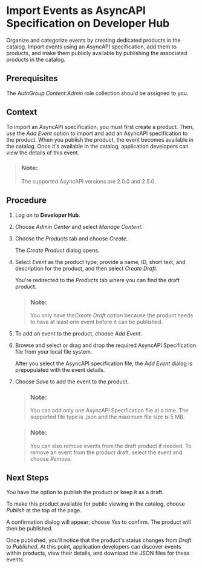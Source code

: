 <!-- loioa717c7bf9ea74619a564ef0a344d97d2 -->

# Import Events as AsyncAPI Specification on Developer Hub 

Organize and categorize events by creating dedicated products in the catalog. Import events using an AsyncAPI specification, add them to products, and make them publicly available by publishing the associated products in the catalog.



<a name="loioa717c7bf9ea74619a564ef0a344d97d2__prereq_b2r_4hj_ncc"/>

## Prerequisites

The *AuthGroup.Content.Admin* role collection should be assigned to you.



<a name="loioa717c7bf9ea74619a564ef0a344d97d2__context_yn1_qml_gdc"/>

## Context

To import an AsyncAPI specification, you must first create a product. Then, use the *Add Event* option to import and add an AsyncAPI specification to the product. When you publish the product, the event becomes available in the catalog. Once it's available in the catalog, application developers can view the details of this event.

> ### Note:  
> The supported AsyncAPI versions are 2.0.0 and 2.5.0.



<a name="loioa717c7bf9ea74619a564ef0a344d97d2__steps_zn1_qml_gdc"/>

## Procedure

1.  Log on to **Developer Hub**.

2.  Choose *Admin Center* and select *Manage Content*.

3.  Choose the *Products* tab and choose *Create*.

    The *Create Product* dialog opens.

4.  Select *Event* as the product type, provide a name, ID, short text, and description for the product, and then select *Create Draft*.

    You're redirected to the *Products* tab where you can find the draft product.

    > ### Note:  
    > You only have the*Create Draft* option because the product needs to have at least one event before it can be published.

5.  To add an event to the product, choose *Add Event*.

6.  Browse and select or drag and drop the required AsyncAPI Specification file from your local file system.

    After you select the AsyncAPI specification file, the *Add Event* dialog is prepopulated with the event details.

7.  Choose *Save* to add the event to the product.

    > ### Note:  
    > You can add only one AsyncAPI Specification file at a time. The supported file type is .json and the maximum file size is 5 MB.

    > ### Note:  
    > You can also remove events from the draft product if needed. To remove an event from the product draft, select the event and choose *Remove*.




<a name="loioa717c7bf9ea74619a564ef0a344d97d2__postreq_js1_2lr_ncc"/>

## Next Steps

You have the option to publish the product or keep it as a draft.

To make this product available for public viewing in the catalog, choose *Publish* at the top of the page.

A confirmation dialog will appear; choose *Yes* to confirm. The product will then be published.

Once published, you'll notice that the product's status changes from *Draft* to *Published*. At this point, application developers can discover events within products, view their details, and download the JSON files for these events.

